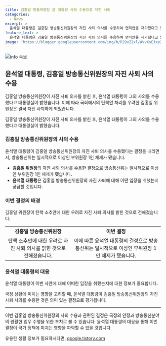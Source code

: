 ```yaml
---
title: 김홍일 방통위원장 윤 대통령 사의 수용으로 자진 사퇴
categories:
  - News
excerpt: >
  윤석열 대통령은 김홍일 방송통신위원장의 자진 사퇴 의사를 수용하여 면직안을 재가했다고 밝혔다. 김 위원장은 탄핵안 처리 시 방통위 업무가 마비될 우려로 사의를 밝힌 것으로 전해졌다. 민주당은 탄핵소추안을 발의하고, 이를 사흘 연속 열리는 본회의에서 처리할 예정이었으며, 김 위원장의 사의 수용으로 방통위는 일시적으로 이상인 부위원장 1인 체제가 됐다.
feature_text: >
  윤석열 대통령은 김홍일 방송통신위원장의 자진 사퇴 의사를 수용하여 면직안을 재가했다고 밝혔다. 김 위원장은 탄핵안 처리 시 방통위 업무가 마비될 우려로 사의를 밝힌 것으로 전해졌다. 민주당은 탄핵소추안을 발의하고, 이를 사흘 연속 열리는 본회의에서 처리할 예정이었으며, 김 위원장의 사의 수용으로 방통위는 일시적으로 이상인 부위원장 1인 체제가 됐다.
image: 'https://blogger.googleusercontent.com/img/b/R29vZ2xl/AVvXsEixyZcFfHzMRdzZMjFBmAUKJYCLCGyLL1o632UiGVXcaFdKo_bkvkuCioo0uUKlGfBVcT3P84aROyZIXSBEx3Aw5nCQ3pTgDom1WDC4m8eifvWiAmWEEVb4x6G_l8C0QH225ldMjyaFvpxGEBGNO37VmDTDMHGhJPq73UglMfDca1-0aw/s1600/blogspot.png'
---
```


<p><img src="https://blogger.googleusercontent.com/img/b/R29vZ2xl/AVvXsEixyZcFfHzMRdzZMjFBmAUKJYCLCGyLL1o632UiGVXcaFdKo_bkvkuCioo0uUKlGfBVcT3P84aROyZIXSBEx3Aw5nCQ3pTgDom1WDC4m8eifvWiAmWEEVb4x6G_l8C0QH225ldMjyaFvpxGEBGNO37VmDTDMHGhJPq73UglMfDca1-0aw/s1600/blogspot.png" alt="info 속보" /></p>

<h2 data-ke-size="size26">윤석열 대통령, 김홍일 방송통신위원장의 자진 사퇴 사의 수용</h2>

<p>김홍일 방송통신위원장이 자진 사퇴 의사를 밝힌 후, 윤석열 대통령이 그의 사의를 수용했다고 대통령실이 밝혔습니다. 이에 따라 국회에서의 탄핵안 처리를 우려한 김홍일 위원장은 결국 자진 사퇴하게 되었습니다.</p>

<p data-ke-size="size16">김홍일 방송통신위원장이 자진 사퇴 의사를 밝힌 후, 윤석열 대통령이 그의 사의를 수용했다고 대통령실이 밝혔습니다.</p>

<h3 data-ke-size="size22">김홍일 방송통신위원장의 사의 수용</h3>

<p>윤석열 대통령이 김홍일 방송통신위원장의 자진 사퇴 의사를 수용했다는 결정을 내리면서, 방송통신위는 일시적으로 이상인 부위원장 1인 체제가 됐습니다.</p>

<ul>
  <li><b>김홍일 위원장</b>의 자진 사퇴 의사를 수용한 결정으로 방송통신위는 일시적으로 이상인 부위원장 1인 체제가 됐습니다.</li>
  <li><b>윤석열 대통령</b>은 김홍일 방송통신위원장의 자진 사퇴에 대해 어떤 입장을 취했는지 궁금할 것입니다.</li>
</ul>

<h3 data-ke-size="size22">이번 결정의 배경</h3>

<p>김홍일 위원장이 탄핵 소추안에 대한 우려로 자진 사퇴 의사를 밝힌 것으로 전해졌습니다.</p>

<table>
  <tr>
    <td style="text-align: center; height: 17px;"><b>김홍일 방송통신위원장</b></td>
    <td style="text-align: center; height: 17px;"><b>이번 결정</b></td>
  </tr>
  <tr>
    <td style="text-align: center; height: 17px;">탄핵 소추안에 대한 우려로 자진 사퇴 의사를 밝힌 것으로 전해졌습니다.</td>
    <td style="text-align: center; height: 17px;">이에 따른 윤석열 대통령의 결정으로 방송통신위는 일시적으로 이상인 부위원장 1인 체제가 됐습니다.</td>
  </tr>
</table>

<h3 data-ke-size="size22">윤석열 대통령의 대응</h3>

<p>윤석열 대통령이 이번 사안에 대해 어떠한 입장을 취했는지에 대한 정보가 중요합니다.</p>

<p data-ke-size="size16">국정 상황에 미치는 영향을 고려할 때, 윤석열 대통령이 김홍일 방송통신위원장의 자진 사퇴 사의를 수용한 것은 의미 있는 결정으로 평가됩니다.</p>

<hr>

<p>이번 김홍일 방송통신위원장의 사의 수용과 관련된 결정은 국정의 안정과 방송통신분야의 원활한 업무 수행을 위한 조치로 볼 수 있습니다. 윤석열 대통령의 대응을 통해 이번 결정이 국가 정책에 미치는 영향을 파악할 수 있을 것입니다.</p>
유용한 생활 정보가 필요하시다면, <a href="https://qoogle.tistory.com" rel="dofollow">qoogle.tistory.com</a>


